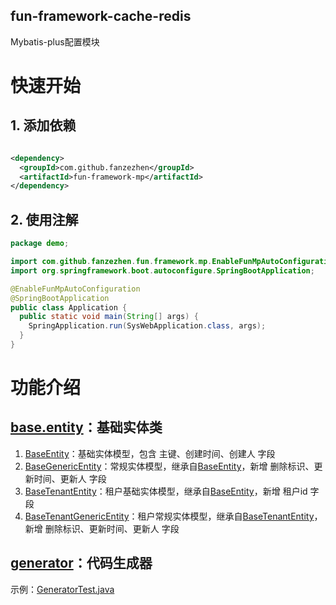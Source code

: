 fun-framework-cache-redis
------------------------------------------
Mybatis-plus配置模块

# 快速开始

## 1. 添加依赖

```xml

<dependency>
  <groupId>com.github.fanzezhen</groupId>
  <artifactId>fun-framework-mp</artifactId>
</dependency>
```

## 2. 使用注解

```java
package demo;

import com.github.fanzezhen.fun.framework.mp.EnableFunMpAutoConfiguration;
import org.springframework.boot.autoconfigure.SpringBootApplication;

@EnableFunMpAutoConfiguration
@SpringBootApplication
public class Application {
  public static void main(String[] args) {
    SpringApplication.run(SysWebApplication.class, args);
  }
}

```
# 功能介绍
## [base.entity](src%2Fmain%2Fjava%2Fcom%2Fgithub%2Ffanzezhen%2Ffun%2Fframework%2Fmp%2Fbase%2Fentity)：基础实体类
1. [BaseEntity](src%2Fmain%2Fjava%2Fcom%2Fgithub%2Ffanzezhen%2Ffun%2Fframework%2Fmp%2Fbase%2Fentity%2FBaseEntity.java)：基础实体模型，包含 主键、创建时间、创建人 字段
2. [BaseGenericEntity](src%2Fmain%2Fjava%2Fcom%2Fgithub%2Ffanzezhen%2Ffun%2Fframework%2Fmp%2Fbase%2Fentity%2FBaseGenericEntity.java)：常规实体模型，继承自[BaseEntity](src%2Fmain%2Fjava%2Fcom%2Fgithub%2Ffanzezhen%2Ffun%2Fframework%2Fmp%2Fbase%2Fentity%2FBaseEntity.java)，新增 删除标识、更新时间、更新人 字段
3. [BaseTenantEntity](src%2Fmain%2Fjava%2Fcom%2Fgithub%2Ffanzezhen%2Ffun%2Fframework%2Fmp%2Fbase%2Fentity%2Ftenant%2FBaseTenantEntity.java)：租户基础实体模型，继承自[BaseEntity](src%2Fmain%2Fjava%2Fcom%2Fgithub%2Ffanzezhen%2Ffun%2Fframework%2Fmp%2Fbase%2Fentity%2FBaseEntity.java)，新增 租户id 字段
4. [BaseTenantGenericEntity](src%2Fmain%2Fjava%2Fcom%2Fgithub%2Ffanzezhen%2Ffun%2Fframework%2Fmp%2Fbase%2Fentity%2Ftenant%2FBaseTenantGenericEntity.java)：租户常规实体模型，继承自[BaseTenantEntity](src%2Fmain%2Fjava%2Fcom%2Fgithub%2Ffanzezhen%2Ffun%2Fframework%2Fmp%2Fbase%2Fentity%2Ftenant%2FBaseTenantEntity.java)，新增 删除标识、更新时间、更新人 字段
## [generator](src%2Fmain%2Fjava%2Fcom%2Fgithub%2Ffanzezhen%2Ffun%2Fframework%2Fmp%2Fgenerator)：代码生成器
示例：[GeneratorTest.java](src%2Ftest%2Fjava%2Fcom%2Fgithub%2Ffanzezhen%2Ffun%2Fframework%2Fmp%2FGeneratorTest.java)
